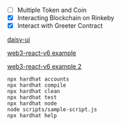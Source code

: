 - [ ] Multiple Token and Coin
- [x] Interacting Blockchain on Rinkeby
- [x] Interact with Greeter Contract

[daisy-ui](https://daisyui.com/components/button)

[web3-react-v6 example](https://codesandbox.io/s/8rg3h)

[web3-react-v6 example 2](https://codesandbox.io/s/wonderful-grothendieck-1z81r?file=/pages/index.tsx)

```shell
npx hardhat accounts
npx hardhat compile
npx hardhat clean
npx hardhat test
npx hardhat node
node scripts/sample-script.js
npx hardhat help
```

